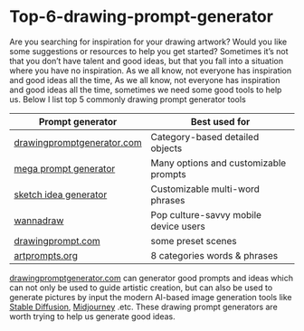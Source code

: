 # Top-6-drawing-prompt-generator

Are you searching for inspiration for your drawing artwork? Would you like some suggestions or resources to help you get
started? Sometimes it’s not that you don’t have talent and good ideas, but that you fall into a situation where you have
no inspiration. As we all know, not everyone has inspiration and good ideas all the time, As we all know, not everyone
has inspiration and good ideas all the time, sometimes we need some good tools to help us. Below I list top 5 commonly
drawing prompt generator tools

| Prompt generator                                                       | Best used for                         |
|------------------------------------------------------------------------|---------------------------------------|
| [drawingpromptgenerator.com](https://drawingpromptgenerator.com)       | Category-based detailed objects       |
| [mega prompt generator](https://megapencil.co/art-prompt-generator/)   | Many options and customizable prompts |
| [sketch idea generator](https://andesignlab.com/sketch-drawing-ideas/) | Customizable multi-word phrases       |
| [wannadraw](https://wannadraw.com/)                                    | Pop culture-savvy mobile device users |
| [drawingprompt.com](https://drawingprompt.com/)                        | some preset scenes                    |
| [artprompts.org](https://artprompts.org/)                              | 8 categories words & phrases          |

[drawingpromptgenerator.com](https://drawingpromptgenerator.com) can generator good prompts and ideas which can not only be used to guide artistic creation, but can also be used to generate pictures by input the modern AI-based image generation tools like [Stable Diffusion](https://github.com/AUTOMATIC1111/stable-diffusion-webui), [Midjourney](https://www.midjourney.com/home?callbackUrl=%2Fexplore) .etc.
These drawing prompt generators are worth trying to help us generate good ideas.
   
